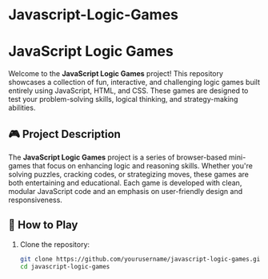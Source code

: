 # Javascript-Logic-Games
# JavaScript Logic Games

Welcome to the **JavaScript Logic Games** project! This repository showcases a collection of fun, interactive, and challenging logic games built entirely using JavaScript, HTML, and CSS. These games are designed to test your problem-solving skills, logical thinking, and strategy-making abilities.

## 🎮 Project Description

The **JavaScript Logic Games** project is a series of browser-based mini-games that focus on enhancing logic and reasoning skills. Whether you're solving puzzles, cracking codes, or strategizing moves, these games are both entertaining and educational. Each game is developed with clean, modular JavaScript code and an emphasis on user-friendly design and responsiveness.
  
## 🚀 How to Play

1. Clone the repository:
   ```bash
   git clone https://github.com/yourusername/javascript-logic-games.git
   cd javascript-logic-games
